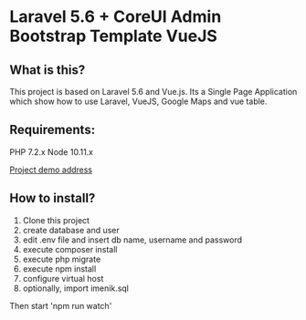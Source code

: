 # Laravel 5.6 + CoreUI Admin Bootstrap Template VueJS


## What is this?

This project is based on Laravel 5.6 and Vue.js. Its a Single Page Application which show how to use Laravel, VueJS, Google Maps and vue table.


## Requirements:

PHP 7.2.x
Node 10.11.x


[Project demo address](http://imenik.sidzi.com/)


## How to install?

1. Clone this project
2. create database and user
3. edit .env file and insert db name, username and password
4. execute composer install 
5. execute php migrate
6. execute npm install
7. configure virtual host
8. optionally, import imenik.sql 

Then start 'npm run watch' 